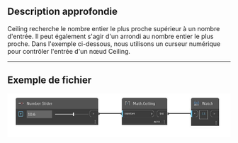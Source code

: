 ## Description approfondie
Ceiling recherche le nombre entier le plus proche supérieur à un nombre d'entrée. Il peut également s'agir d'un arrondi au nombre entier le plus proche. Dans l'exemple ci-dessous, nous utilisons un curseur numérique pour contrôler l'entrée d'un nœud Ceiling.
___
## Exemple de fichier

![Ceiling](./DSCore.Math.Ceiling_img.jpg)

